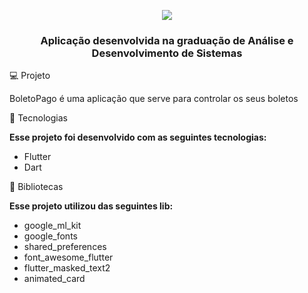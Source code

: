 <p align="center" width="100%">
    <img src="https://user-images.githubusercontent.com/69728774/173247595-58db7c81-5872-4d3b-a1a6-9118dbaa4872.png">
</p>
<h3 align="center">Aplicação desenvolvida na graduação de Análise e Desenvolvimento de Sistemas</h3>
  
  
💻 Projeto<br>

 BoletoPago é uma aplicação que serve para controlar os seus boletos
  
🚀 Tecnologias
  
<b>Esse projeto foi desenvolvido com as seguintes tecnologias:</b><br>
 - Flutter
 - Dart
  
📕 Bibliotecas
  
<b>Esse projeto utilizou das seguintes lib:</b><br>

- google_ml_kit
- google_fonts
- shared_preferences
- font_awesome_flutter
- flutter_masked_text2
- animated_card

